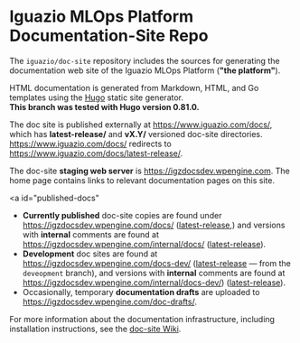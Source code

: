 # Iguazio MLOps Platform Documentation-Site Repo

The `iguazio/doc-site` repository includes the sources for generating the documentation web site of the Iguazio MLOps Platform (**"the platform"**).

HTML documentation is generated from Markdown, HTML, and Go templates using the [Hugo](https://gohugo.io) static site generator.
<br/>
**This branch was tested with Hugo version 0.81.0.**
<!-- TODO: Update the version number also in the doc-site wiki. -->

The doc site is published externally at https://www.iguazio.com/docs/, which has **latest-release/** and **vX.Y/** versioned doc-site directories.
https://www.iguazio.com/docs/ redirects to https://www.iguazio.com/docs/latest-release/.

The doc-site **staging web server** is https://igzdocsdev.wpengine.com.
The home page contains links to relevant documentation pages on this site.

<a id="published-docs"</a>

- **Currently published** doc-site copies are found under https://igzdocsdev.wpengine.com/docs/ ([latest-release](https://igzdocsdev.wpengine.com/docs/latest-release/),) and versions with **internal** comments are found at https://igzdocsdev.wpengine.com/internal/docs/ ([latest-release](https://igzdocsdev.wpengine.com/internal/docs/latest-release/)).
- **Development** doc sites are found at https://igzdocsdev.wpengine.com/docs-dev/ ([latest-release](https://igzdocsdev.wpengine.com/docs-dev/latest-release/) &mdash; from the `deveopment` branch), and versions with **internal** comments are found at https://igzdocsdev.wpengine.com/internal/docs-dev/) ([latest-release](https://igzdocsdev.wpengine.com/internal/docs-dev/latest-release/)).
- Occasionally, temporary **documentation drafts** are uploaded to https://igzdocsdev.wpengine.com/doc-drafts/.

For more information about the documentation infrastructure, including installation instructions, see the [doc-site Wiki](https://github.com/iguazio/doc-site/blob/development/README.md).

